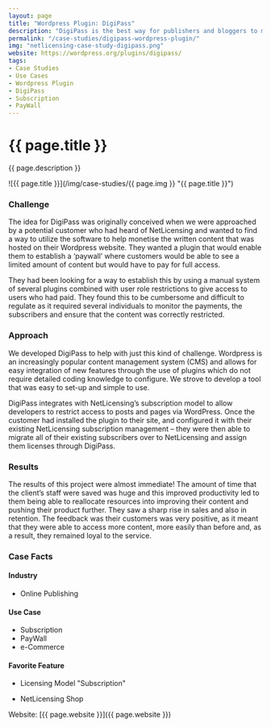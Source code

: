```yaml
---
layout: page
title: "Wordpress Plugin: DigiPass"
description: "DigiPass is the best way for publishers and bloggers to monetize their digital content."
permalink: "/case-studies/digipass-wordpress-plugin/"
img: "netlicensing-case-study-digipass.png"
website: https://wordpress.org/plugins/digipass/
tags:
- Case Studies
- Use Cases
- Wordpress Plugin
- DigiPass
- Subscription
- PayWall
---
```

<div class="row NL_banner">
    <div class="col-md-6 col-md-offset-3 NL_about_page">
        <h1>{{ page.title }}</h1>
        <span>{{ page.description }}</span>
    </div>
</div>

![{{ page.title }}](/img/case-studies/{{ page.img }} "{{ page.title }}")

### Challenge

The idea for DigiPass was originally conceived when we were approached by a potential customer who had heard of NetLicensing and wanted to find a way to utilize the software to help monetise the written content that was hosted on their Wordpress website. They wanted a plugin that would enable them to establish a ‘paywall’ where customers would be able to see a limited amount of content but would have to pay for full access.

They had been looking for a way to establish this by using a manual system of several plugins combined with user role restrictions to give access to users who had paid. They found this to be cumbersome and difficult to regulate as it required several individuals to monitor the payments, the subscribers and ensure that the content was correctly restricted.

### Approach

We developed DigiPass to help with just this kind of challenge. Wordpress is an increasingly popular content management system (CMS) and allows for easy integration of new features through the use of plugins which do not require detailed coding knowledge to configure. We strove to develop a tool that was easy to set-up and simple to use.

DigiPass integrates with NetLicensing’s subscription model to allow developers to restrict access to posts and pages via WordPress. Once the customer had installed the plugin to their site, and configured it with their existing NetLicensing subscription management – they were then able to migrate all of their existing subscribers over to NetLicensing and assign them licenses through DigiPass.

### Results

The results of this project were almost immediate! The amount of time that the client’s staff were saved was huge and this improved productivity led to them being able to reallocate resources into improving their content and pushing their product further. They saw a sharp rise in sales and also in retention. The feedback was their customers was very positive, as it meant that they were able to access more content, more easily than before and, as a result, they remained loyal to the service.

### Case Facts

#### Industry
* Online Publishing

#### Use Case
* Subscription
* PayWall
* e-Commerce

#### Favorite Feature
* Licensing Model "Subscription"
+ NetLicensing Shop

Website: [{{ page.website }}]({{ page.website }})
